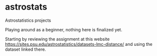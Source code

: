 # astrostats
Astrostatistics projects

Playing around as a beginner, nothing here is finalized yet.

Starting by reviewing the assignment at this website https://sites.psu.edu/astrostatistics/datasets-lmc-distance/ and using the dataset linked there.
